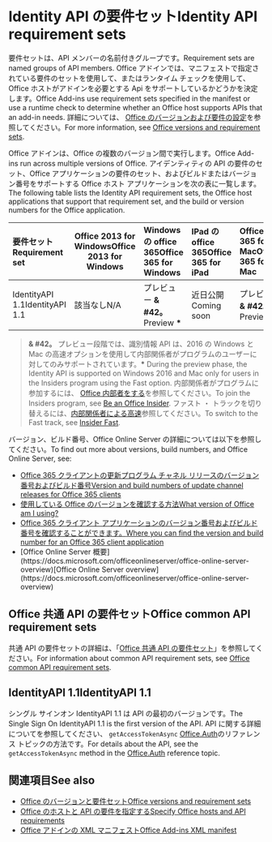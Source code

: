# <a name="identity-api-requirement-sets"></a><span data-ttu-id="820fe-101">Identity API の要件セット</span><span class="sxs-lookup"><span data-stu-id="820fe-101">Identity API requirement sets</span></span>

<span data-ttu-id="820fe-102">要件セットは、API メンバーの名前付きグループです。</span><span class="sxs-lookup"><span data-stu-id="820fe-102">Requirement sets are named groups of API members.</span></span> <span data-ttu-id="820fe-103">Office アドインでは、マニフェストで指定されている要件のセットを使用して、またはランタイム チェックを使用して、Office ホストがアドインを必要とする Api をサポートしているかどうかを決定します。</span><span class="sxs-lookup"><span data-stu-id="820fe-103">Office Add-ins use requirement sets specified in the manifest or use a runtime check to determine whether an Office host supports APIs that an add-in needs.</span></span> <span data-ttu-id="820fe-104">詳細については、 [Office のバージョンおよび要件の設定](https://docs.microsoft.com/office/dev/add-ins/develop/office-versions-and-requirement-sets)を参照してください。</span><span class="sxs-lookup"><span data-stu-id="820fe-104">For more information, see [Office versions and requirement sets](https://docs.microsoft.com/office/dev/add-ins/develop/office-versions-and-requirement-sets).</span></span>

<span data-ttu-id="820fe-105">Office アドインは、Office の複数のバージョン間で実行します。</span><span class="sxs-lookup"><span data-stu-id="820fe-105">Office Add-ins run across multiple versions of Office.</span></span> <span data-ttu-id="820fe-106">アイデンティティの API の要件のセット、Office アプリケーションの要件のセット、およびビルドまたはバージョン番号をサポートする Office ホスト アプリケーションを次の表に一覧します。</span><span class="sxs-lookup"><span data-stu-id="820fe-106">The following table lists the Identity API requirement sets, the Office host applications that support that requirement set, and the build or version numbers for the Office application.</span></span>

|  <span data-ttu-id="820fe-107">要件セット</span><span class="sxs-lookup"><span data-stu-id="820fe-107">Requirement set</span></span>  | <span data-ttu-id="820fe-108">Office 2013 for Windows</span><span class="sxs-lookup"><span data-stu-id="820fe-108">Office 2013 for Windows</span></span> | <span data-ttu-id="820fe-109">Windows の office 365</span><span class="sxs-lookup"><span data-stu-id="820fe-109">Office 365 for Windows</span></span>   |  <span data-ttu-id="820fe-110">IPad の office 365</span><span class="sxs-lookup"><span data-stu-id="820fe-110">Office 365 for iPad</span></span>  |  <span data-ttu-id="820fe-111">Office 365 for Mac</span><span class="sxs-lookup"><span data-stu-id="820fe-111">Office 365 for Mac</span></span>  | <span data-ttu-id="820fe-112">Office Online</span><span class="sxs-lookup"><span data-stu-id="820fe-112">Office Online</span></span>  | <span data-ttu-id="820fe-113">SharePoint Online</span><span class="sxs-lookup"><span data-stu-id="820fe-113">SharePoint Online</span></span> | <span data-ttu-id="820fe-114">OneDrive.com</span><span class="sxs-lookup"><span data-stu-id="820fe-114">OneDrive.com</span></span> |<span data-ttu-id="820fe-115">Outlook.com および Exchange Online</span><span class="sxs-lookup"><span data-stu-id="820fe-115">Outlook.com & Exchange Online</span></span>|
|:-----|-----|:-----|:-----|:-----|:-----|:-----|:-----|:-----|
| <span data-ttu-id="820fe-116">IdentityAPI 1.1</span><span class="sxs-lookup"><span data-stu-id="820fe-116">IdentityAPI 1.1</span></span>  | <span data-ttu-id="820fe-117">該当なし</span><span class="sxs-lookup"><span data-stu-id="820fe-117">N/A</span></span> | <span data-ttu-id="820fe-118">プレビュー **& #42。**</span><span class="sxs-lookup"><span data-stu-id="820fe-118">Preview **&#42;**</span></span> | <span data-ttu-id="820fe-119">近日公開</span><span class="sxs-lookup"><span data-stu-id="820fe-119">Coming soon</span></span> | <span data-ttu-id="820fe-120">プレビュー **& #42。**</span><span class="sxs-lookup"><span data-stu-id="820fe-120">Preview **&#42;**</span></span>| <span data-ttu-id="820fe-121">使用可能</span><span class="sxs-lookup"><span data-stu-id="820fe-121">Available</span></span> | <span data-ttu-id="820fe-122">使用可能</span><span class="sxs-lookup"><span data-stu-id="820fe-122">Available</span></span>| <span data-ttu-id="820fe-123">近日公開</span><span class="sxs-lookup"><span data-stu-id="820fe-123">Coming soon</span></span> | <span data-ttu-id="820fe-124">近日公開</span><span class="sxs-lookup"><span data-stu-id="820fe-124">Coming soon</span></span> |

> <span data-ttu-id="820fe-125">**& #42。** プレビュー段階では、識別情報 API は、2016 の Windows と Mac の高速オプションを使用して内部関係者がプログラムのユーザーに対してのみサポートされています。</span><span class="sxs-lookup"><span data-stu-id="820fe-125">**&#42;** During the preview phase, the Identity API is supported on Windows 2016 and Mac only for users in the Insiders program using the Fast option.</span></span> <span data-ttu-id="820fe-126">内部関係者がプログラムに参加するには、 [Office 内部者をする](https://products.office.com/office-insider?tab=tab-1)を参照してください。</span><span class="sxs-lookup"><span data-stu-id="820fe-126">To join the Insiders program, see [Be an Office Insider](https://products.office.com/office-insider?tab=tab-1).</span></span> <span data-ttu-id="820fe-127">ファスト ・ トラックを切り替えるには、[内部関係者による高速](https://answers.microsoft.com/en-us/msoffice/forum/msoffice_officeinsider-mso_win10-msoinsider_reg/its-here-office-insider-fast-for-office-2016-on/dbe8e7bb-9523-44a4-948b-9436fedfd961)参照してください。</span><span class="sxs-lookup"><span data-stu-id="820fe-127">To switch to the Fast track, see [Insider Fast](https://answers.microsoft.com/en-us/msoffice/forum/msoffice_officeinsider-mso_win10-msoinsider_reg/its-here-office-insider-fast-for-office-2016-on/dbe8e7bb-9523-44a4-948b-9436fedfd961).</span></span>

<span data-ttu-id="820fe-128">バージョン、ビルド番号、Office Online Server の詳細については以下を参照してください。</span><span class="sxs-lookup"><span data-stu-id="820fe-128">To find out more about versions, build numbers, and Office Online Server, see:</span></span>

- [<span data-ttu-id="820fe-129">Office 365 クライアントの更新プログラム チャネル リリースのバージョン番号およびビルド番号</span><span class="sxs-lookup"><span data-stu-id="820fe-129">Version and build numbers of update channel releases for Office 365 clients</span></span>](https://support.office.com/article/version-and-build-numbers-of-update-channel-releases-ae942449-1fca-4484-898b-a933ea23def7)
- [<span data-ttu-id="820fe-130">使用している Office のバージョンを確認する方法</span><span class="sxs-lookup"><span data-stu-id="820fe-130">What version of Office am I using?</span></span>](https://support.office.com/article/What-version-of-Office-am-I-using-932788b8-a3ce-44bf-bb09-e334518b8b19)
- [<span data-ttu-id="820fe-131">Office 365 クライアント アプリケーションのバージョン番号およびビルド番号を確認することができます。</span><span class="sxs-lookup"><span data-stu-id="820fe-131">Where you can find the version and build number for an Office 365 client application</span></span>](https://support.office.com/article/version-and-build-numbers-of-update-channel-releases-ae942449-1fca-4484-898b-a933ea23def7)
- <span data-ttu-id="820fe-132">
  [Office Online Server 概要](https://docs.microsoft.com/officeonlineserver/office-online-server-overview)</span><span class="sxs-lookup"><span data-stu-id="820fe-132">[Office Online Server overview](https://docs.microsoft.com/officeonlineserver/office-online-server-overview)</span></span>

## <a name="office-common-api-requirement-sets"></a><span data-ttu-id="820fe-133">Office 共通 API の要件セット</span><span class="sxs-lookup"><span data-stu-id="820fe-133">Office common API requirement sets</span></span>

<span data-ttu-id="820fe-134">共通 API の要件セットの詳細は、「[Office 共通 API の要件セット](office-add-in-requirement-sets.md)」を参照してください。</span><span class="sxs-lookup"><span data-stu-id="820fe-134">For information about common API requirement sets, see [Office common API requirement sets](office-add-in-requirement-sets.md).</span></span>

## <a name="identityapi-11"></a><span data-ttu-id="820fe-135">IdentityAPI 1.1</span><span class="sxs-lookup"><span data-stu-id="820fe-135">IdentityAPI 1.1</span></span> 

<span data-ttu-id="820fe-136">シングル サインオン IdentityAPI 1.1 は API の最初のバージョンです。</span><span class="sxs-lookup"><span data-stu-id="820fe-136">The Single Sign On IdentityAPI 1.1 is the first version of the API.</span></span> <span data-ttu-id="820fe-137">API に関する詳細についてを参照してください、 `getAccessTokenAsync` [Office.Auth](/javascript/api/office/office.auth)のリファレンス トピックの方法です。</span><span class="sxs-lookup"><span data-stu-id="820fe-137">For details about the API, see the `getAccessTokenAsync` method in the [Office.Auth](/javascript/api/office/office.auth) reference topic.</span></span>

## <a name="see-also"></a><span data-ttu-id="820fe-138">関連項目</span><span class="sxs-lookup"><span data-stu-id="820fe-138">See also</span></span>

- [<span data-ttu-id="820fe-139">Office のバージョンと要件セット</span><span class="sxs-lookup"><span data-stu-id="820fe-139">Office versions and requirement sets</span></span>](https://docs.microsoft.com/office/dev/add-ins/develop/office-versions-and-requirement-sets)
- [<span data-ttu-id="820fe-140">Office のホストと API の要件を指定する</span><span class="sxs-lookup"><span data-stu-id="820fe-140">Specify Office hosts and API requirements</span></span>](https://docs.microsoft.com/office/dev/add-ins/develop/specify-office-hosts-and-api-requirements)
- [<span data-ttu-id="820fe-141">Office アドインの XML マニフェスト</span><span class="sxs-lookup"><span data-stu-id="820fe-141">Office Add-ins XML manifest</span></span>](https://docs.microsoft.com/office/dev/add-ins/develop/add-in-manifests)
